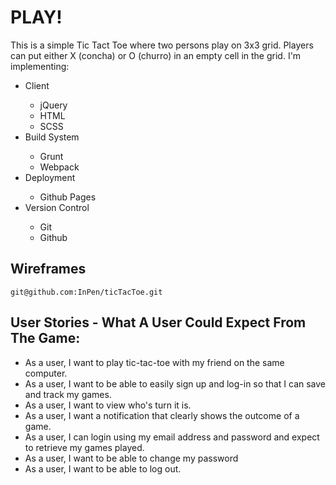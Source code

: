 # PLAY!

This is a simple Tic Tact Toe where two persons play on 3x3 grid. Players can put either X (concha) or O (churro) in an empty cell in the grid.
I'm implementing:
<ul>
  <li>Client</li>
    <ul>
      <li>jQuery</li>
      <li>HTML</li>
      <li>SCSS</li>
    </ul>
  <li>Build System</li>
    <ul>
      <li>Grunt</li>
      <li>Webpack</li>
    </ul>
  <li>Deployment</li>
    <ul>
      <li>Github Pages</li>
    </ul>
  <li>Version Control</li>
    <ul>
      <li>Git</li>
      <li>Github</li>
    </ul>
</ul>


## Wireframes

`git@github.com:InPen/ticTacToe.git`

## User Stories - What A User Could Expect From The Game:

-   As a user, I want to play tic-tac-toe with my friend on the same computer.
-   As a user, I want to be able to easily sign up and log-in so that I can save and track my games.
-   As a user, I want to view who's turn it is.
-   As a user, I want a notification that clearly shows the outcome of a game.
-   As a user, I can login using my email address and password and expect to retrieve my games played.
-   As a user, I want to be able to change my password
-   As a user, I want to be able to log out.
